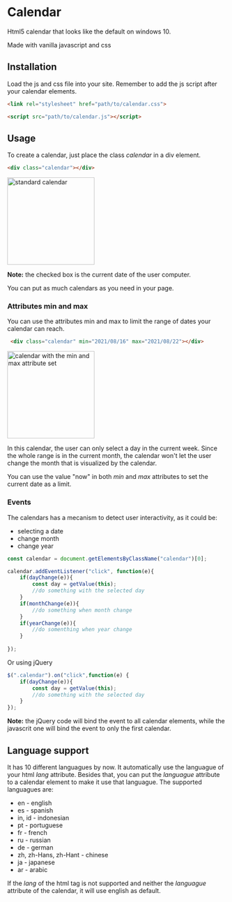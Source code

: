 # Calendar

Html5 calendar that looks like the default on windows 10.

Made with vanilla javascript and css

## Installation

Load the js and css file into your site. Remember to add the js script after your calendar elements.
```html
<link rel="stylesheet" href="path/to/calendar.css">
```
```html
<script src="path/to/calendar.js"></script>
```
## Usage
To create a calendar, just place the class *calendar* in a div element.
```html
<div class="calendar"></div>
```

<img  src="https://user-images.githubusercontent.com/87664764/130087564-39089723-456d-4790-b0ce-068c6ebd90fb.png" alt="standard calendar" width="200"/>

**Note:** the checked box is the current date of the user computer.

You can put as much calendars as you need in your page.

### Attributes min and max

You can use the attributes min and max to limit the range of dates your calendar can reach.

```html
 <div class="calendar" min="2021/08/16" max="2021/08/22"></div>
```
<img  src="https://user-images.githubusercontent.com/87664764/130093412-11dca0b9-6ec1-4711-a348-6b09ec5cc112.png" alt="calendar with the min and max attribute set" width="200"/>

In this calendar, the user can only select a day in the current week. Since the whole range is in the current month, the calendar won't let the user change the month that is visualized by the calendar.

You can use the value "now" in both *min* and *max* attributes to set the current date as a limit.

### Events

The calendars has a mecanism to detect user interactivity, as it could be:
+ selecting a date
+ change month
+ change year

```js
const calendar = document.getElementsByClassName("calendar")[0];

calendar.addEventListener("click", function(e){
    if(dayChange(e)){
        const day = getValue(this);
        //do something with the selected day
    }
    if(monthChange(e)){
        //do something when month change
    }
    if(yearChange(e)){
        //do somenthing when year change
    }
    
});
```
Or using jQuery

```js
$(".calendar").on("click",function(e) {
    if(dayChange(e)){
        const day = getValue(this);
        //do something with the selected day
    }
});
```

**Note:** the jQuery code will bind the event to all calendar elements, while the javascrit one will bind the event to only the first calendar.

## Language support

It has 10 different languagues by now. It automatically use the languague of your html *lang* attribute. Besides that, you can put the *languague* attribute to a calendar element to make it use that languague.
The supported languagues are:
+ en - english
+ es - spanish
+ in, id - indonesian
+ pt - portuguese
+ fr - french
+ ru - russian
+ de - german
+ zh, zh-Hans, zh-Hant - chinese
+ ja - japanese
+ ar - arabic

If the *lang* of the html tag is not supported and neither the *languague* attribute of the calendar, it will use english as default.
